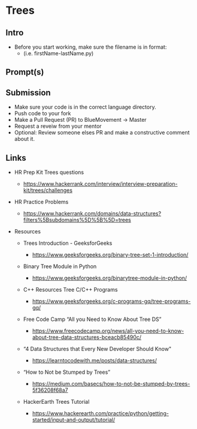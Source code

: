 # Trees

## Intro

- Before you start working, make sure the filename is in format:
  - (i.e. firstName-lastName.py)

## Prompt(s)

## Submission

- Make sure your code is in the correct language directory.
- Push code to your fork
- Make a Pull Request (PR) to BlueMovement -> Master
- Request a reveiw from your mentor
- Optional: Review someone elses PR and make a constructive comment about it.

## Links

- HR Prep Kit Trees questions
  - <https://www.hackerrank.com/interview/interview-preparation-kit/trees/challenges>

- HR Practice Problems
  - <https://www.hackerrank.com/domains/data-structures?filters%5Bsubdomains%5D%5B%5D=trees>

- Resources
  - Trees Introduction - GeeksforGeeks
    - <https://www.geeksforgeeks.org/binary-tree-set-1-introduction/>

  - Binary Tree Module in Python
    - <https://www.geeksforgeeks.org/binarytree-module-in-python/>

  - C++ Resources Tree C/C++ Programs
    - <https://www.geeksforgeeks.org/c-programs-gq/tree-programs-gq/>

  - Free Code Camp “All you Need to Know About Tree DS”
    - <https://www.freecodecamp.org/news/all-you-need-to-know-about-tree-data-structures-bceacb85490c/>

  - “4 Data Structures that Every New Developer Should Know"
    - <https://learntocodewith.me/posts/data-structures/>

  - “How to Not be Stumped by Trees”
    - <https://medium.com/basecs/how-to-not-be-stumped-by-trees-5f36208f68a7>

  - HackerEarth Trees Tutorial
    - <https://www.hackerearth.com/practice/python/getting-started/input-and-output/tutorial/>
  